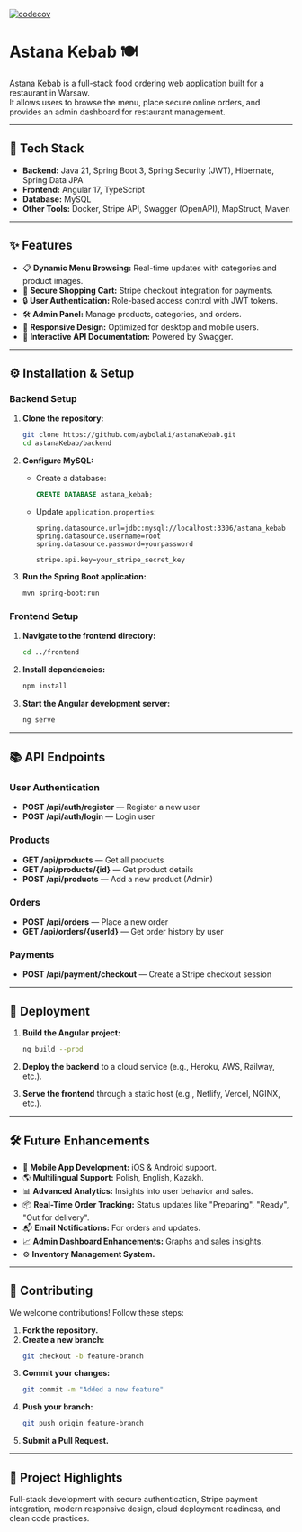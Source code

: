 [![codecov](https://codecov.io/gh/aybolali/astanaKebab/branch/main/graph/badge.svg)](https://codecov.io/gh/aybolali/astanaKebab)


# Astana Kebab 🍽️  
Astana Kebab is a full-stack food ordering web application built for a restaurant in Warsaw.  
It allows users to browse the menu, place secure online orders, and provides an admin dashboard for restaurant management.

---

## 🚀 Tech Stack  
- **Backend:** Java 21, Spring Boot 3, Spring Security (JWT), Hibernate, Spring Data JPA  
- **Frontend:** Angular 17, TypeScript  
- **Database:** MySQL  
- **Other Tools:** Docker, Stripe API, Swagger (OpenAPI), MapStruct, Maven  

---

## ✨ Features  
- 📋 **Dynamic Menu Browsing:** Real-time updates with categories and product images.  
- 🛒 **Secure Shopping Cart:** Stripe checkout integration for payments.  
- 🔒 **User Authentication:** Role-based access control with JWT tokens.  
- 🛠️ **Admin Panel:** Manage products, categories, and orders.  
- 📱 **Responsive Design:** Optimized for desktop and mobile users.  
- 📑 **Interactive API Documentation:** Powered by Swagger.  

---

## ⚙️ Installation & Setup  

### Backend Setup  
1. **Clone the repository:**  
    ```bash
    git clone https://github.com/aybolali/astanaKebab.git  
    cd astanaKebab/backend  
    ```  

2. **Configure MySQL:**  
    - Create a database:  
        ```sql
        CREATE DATABASE astana_kebab;  
        ```  
    - Update `application.properties`:  
        ```properties
        spring.datasource.url=jdbc:mysql://localhost:3306/astana_kebab  
        spring.datasource.username=root  
        spring.datasource.password=yourpassword  

        stripe.api.key=your_stripe_secret_key  
        ```  

3. **Run the Spring Boot application:**  
    ```bash
    mvn spring-boot:run  
    ```  

### Frontend Setup  
1. **Navigate to the frontend directory:**  
    ```bash
    cd ../frontend  
    ```  

2. **Install dependencies:**  
    ```bash
    npm install  
    ```  

3. **Start the Angular development server:**  
    ```bash
    ng serve  
    ```  

---

## 📚 API Endpoints  

### User Authentication  
- **POST /api/auth/register** — Register a new user  
- **POST /api/auth/login** — Login user  

### Products  
- **GET /api/products** — Get all products  
- **GET /api/products/{id}** — Get product details  
- **POST /api/products** — Add a new product (Admin)  

### Orders  
- **POST /api/orders** — Place a new order  
- **GET /api/orders/{userId}** — Get order history by user  

### Payments  
- **POST /api/payment/checkout** — Create a Stripe checkout session  

---

## 🚀 Deployment  
1. **Build the Angular project:**  
    ```bash
    ng build --prod  
    ```  

2. **Deploy the backend** to a cloud service (e.g., Heroku, AWS, Railway, etc.).  
3. **Serve the frontend** through a static host (e.g., Netlify, Vercel, NGINX, etc.).  

---

## 🛠️ Future Enhancements  
- 📱 **Mobile App Development:** iOS & Android support.  
- 🌎 **Multilingual Support:** Polish, English, Kazakh.  
- 📊 **Advanced Analytics:** Insights into user behavior and sales.  
- 📦 **Real-Time Order Tracking:** Status updates like "Preparing", "Ready", "Out for delivery".  
- 📬 **Email Notifications:** For orders and updates.  
- 📈 **Admin Dashboard Enhancements:** Graphs and sales insights.  
- ⚙️ **Inventory Management System.**  

---

## 🤝 Contributing  
We welcome contributions! Follow these steps:  

1. **Fork the repository.**  
2. **Create a new branch:**  
    ```bash
    git checkout -b feature-branch  
    ```  
3. **Commit your changes:**  
    ```bash
    git commit -m "Added a new feature"  
    ```  
4. **Push your branch:**  
    ```bash
    git push origin feature-branch  
    ```  
5. **Submit a Pull Request.**  

---

## 🌟 Project Highlights  
Full-stack development with secure authentication, Stripe payment integration, modern responsive design, cloud deployment readiness, and clean code practices.
